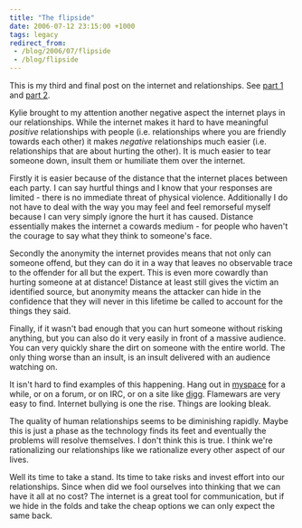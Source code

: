 ```yaml
---
title: "The flipside"
date: 2006-07-12 23:15:00 +1000
tags: legacy
redirect_from:
 - /blog/2006/07/flipside
 - /blog/flipside
---
```


This is my third and final post on the internet and relationships. See <a href="./inferior-alternative">part 1</a> and <a href="./and-while-im-it">part 2</a>.



Kylie brought to my attention another negative aspect the internet plays in our relationships. While the internet makes it hard to have meaningful <i>positive</i> relationships with people (i.e. relationships where you are friendly towards each other) it makes <i>negative</i> relationships much easier (i.e. relationships that are about hurting the other). It is much easier to tear someone down, insult them or humiliate them over the internet.



Firstly it is easier because of the distance that the internet places between each party. I can say hurtful things and I know that your responses are limited - there is no immediate threat of physical violence. Additionally I do not have to deal with the way you may feel and feel remorseful myself because I can very simply ignore the hurt it has caused. Distance essentially makes the internet a cowards medium - for people who haven't the courage to say what they think to someone's face.



Secondly the anonymity the internet provides means that not only can someone offend, but they can do it in a way that leaves no observable trace to the offender for all but the expert. This is even more cowardly than hurting someone at at distance! Distance at least still gives the victim an identified source, but anonymity means the attacker can hide in the confidence that they will never in this lifetime be called to account for the things they said.



Finally, if it wasn't bad enough that you can hurt someone without risking anything, but you can also do it very easily in front of a massive audience. You can very quickly share the dirt on someone with the entire world. The only thing worse than an insult, is an insult delivered with an audience watching on.



It isn't hard to find examples of this happening. Hang out in <a href="http://www.myspace.com/">myspace</a> for a while, or on a forum, or on IRC, or on a site like <a href="http://digg.com">digg</a>. Flamewars are very easy to find. Internet bullying is one the rise. Things are looking bleak.



The quality of human relationships seems to be diminishing rapidly. Maybe this is just a phase as the technology finds its feet and eventually the problems will resolve themselves. I don't think this is true. I think we're rationalizing our relationships like we rationalize every other aspect of our lives.



Well its time to take a stand. Its time to take risks and invest effort into our relationships. Since when did we fool ourselves into thinking that we can have it all at no cost? The internet is a great tool for communication, but if we hide in the folds and take the cheap options we can only expect the same back.

